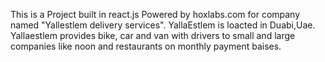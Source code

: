 This is a Project built in react.js Powered by hoxlabs.com for company named "Yallestlem delivery services". YallaEstlem is loacted in Duabi,Uae. Yallaestlem provides bike, car and van with drivers to small and large companies like noon and restaurants on monthly payment baises.